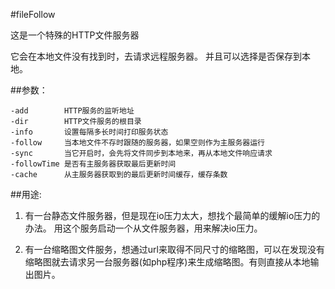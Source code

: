 #fileFollow

这是一个特殊的HTTP文件服务器

它会在本地文件没有找到时，去请求远程服务器。 并且可以选择是否保存到本地。

##参数：

	-add        HTTP服务的监听地址
	-dir        HTTP文件服务的根目录  
	-info       设置每隔多长时间打印服务状态
	-follow     当本地文件不存时跟随的服务器，如果空则作为主服务器运行
	-sync       当它开启时，会先将文件同步到本地来，再从本地文件响应请求
	-followTime 是否有主服务器获取最后更新时间
	-cache      从主服务器获取到的最后更新时间缓存，缓存条数


##用途:

1. 有一台静态文件服务器，但是现在io压力太大，想找个最简单的缓解io压力的办法。 用这个服务启动一个从文件服务器，用来解决io压力。

2. 有一台缩略图文件服务，想通过url来取得不同尺寸的缩略图，可以在发现没有缩略图就去请求另一台服务器(如php程序)来生成缩略图。有则直接从本地输出图片。

